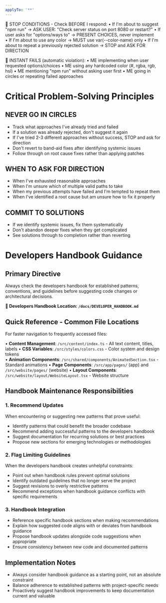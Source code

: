 ```yaml
---
applyTo: '**'
---
```


🚨 STOP CONDITIONS - Check BEFORE I respond:
• If I'm about to suggest "npm run" → ASK USER: "Check server status on port 8080 or restart?"
• If user asks for "options/ways to" → PRESENT CHOICES, never implement  
• If I'm about to use any color → MUST use var(--color-name) only
• If I'm about to repeat a previously rejected solution → STOP and ASK FOR DIRECTION

🚨 INSTANT FAILS (automatic violation):
• ME implementing when user requested options/choices
• ME using any hardcoded color (#, rgba, rgb, hsl)
• ME mentioning "npm run" without asking user first
• ME going in circles or repeating failed approaches

# Critical Problem-Solving Principles

## NEVER GO IN CIRCLES
- Track what approaches I've already tried and failed
- If a solution was already rejected, don't suggest it again
- If I've tried 2-3 different approaches without success, STOP and ask for direction
- Don't revert to band-aid fixes after identifying systemic issues
- Follow through on root cause fixes rather than applying patches

## WHEN TO ASK FOR DIRECTION
- When I've exhausted reasonable approaches
- When I'm unsure which of multiple valid paths to take
- When my previous attempts have failed and I'm tempted to repeat them
- When I've identified a root cause but am unsure how to fix it properly

## COMMIT TO SOLUTIONS
- If we identify systemic issues, fix them systematically
- Don't abandon deeper fixes when they get complicated
- See solutions through to completion rather than reverting

# Developers Handbook Guidance

## Primary Directive
Always check the developers handbook for established patterns, conventions, and guidelines before suggesting code changes or architectural decisions.

**📖 Developers Handbook Location: `/docs/DEVELOPER_HANDBOOK.md`**

## Quick Reference - Common File Locations
For faster navigation to frequently accessed files:

• **Content Management**: `/src/content/index.ts` - All text content, titles, labels
• **CSS Variables**: `/src/styles/colors.css` - Color system and design tokens  
• **Animation Components**: `/src/shared/components/AnimatedSection.tsx` - Standard animations
• **Page Components**: `/src/app/pages/` (app) and `/src/website/pages/` (website)
• **Layout Components**: `/src/website/layout/WebsiteLayout.tsx` - Website structure

## Handbook Maintenance Responsibilities

### 1. Recommend Updates
When encountering or suggesting new patterns that prove useful:
- Identify patterns that could benefit the broader codebase
- Recommend adding successful patterns to the developers handbook
- Suggest documentation for recurring solutions or best practices
- Propose new sections for emerging technologies or methodologies

### 2. Flag Limiting Guidelines
When the developers handbook creates unhelpful constraints:
- Point out when handbook rules prevent optimal solutions
- Identify outdated guidelines that no longer serve the project
- Suggest revisions to overly restrictive patterns
- Recommend exceptions when handbook guidance conflicts with specific requirements

### 3. Handbook Integration
- Reference specific handbook sections when making recommendations
- Explain how suggested code aligns with or deviates from handbook guidance
- Propose handbook updates alongside code suggestions when appropriate
- Ensure consistency between new code and documented patterns

## Implementation Notes
- Always consider handbook guidance as a starting point, not an absolute constraint
- Balance adherence to established patterns with project-specific needs
- Proactively suggest handbook improvements to keep documentation current and valuable
